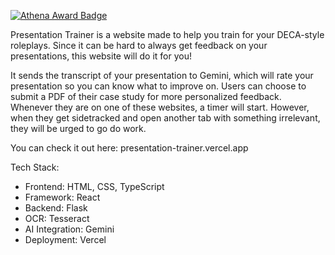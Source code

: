 [![Athena Award Badge](https://img.shields.io/endpoint?url=https%3A%2F%2Faward.athena.hackclub.com%2Fapi%2Fbadge)](https://award.athena.hackclub.com?utm_source=readme)

Presentation Trainer is a website made to help you train for your DECA-style roleplays. Since it can be hard to always get feedback on your presentations, this website will do it for you!

It sends the transcript of your presentation to Gemini, which will rate your presentation so you can know what to improve on. Users can choose to submit a PDF of their case study for more personalized feedback. Whenever they are on one of these websites, a timer will start. However, when they get sidetracked and open another tab with something irrelevant, they will be urged to go do work.

You can check it out here: presentation-trainer.vercel.app

Tech Stack:
* Frontend: HTML, CSS, TypeScript
* Framework: React
* Backend: Flask
* OCR: Tesseract
* AI Integration: Gemini
* Deployment: Vercel
